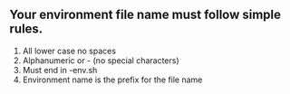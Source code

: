 ## Your environment file name must follow simple rules.

1. All lower case no spaces
2. Alphanumeric  or - (no special characters)
3. Must end in -env.sh
4. Environment name is the prefix for the file name
